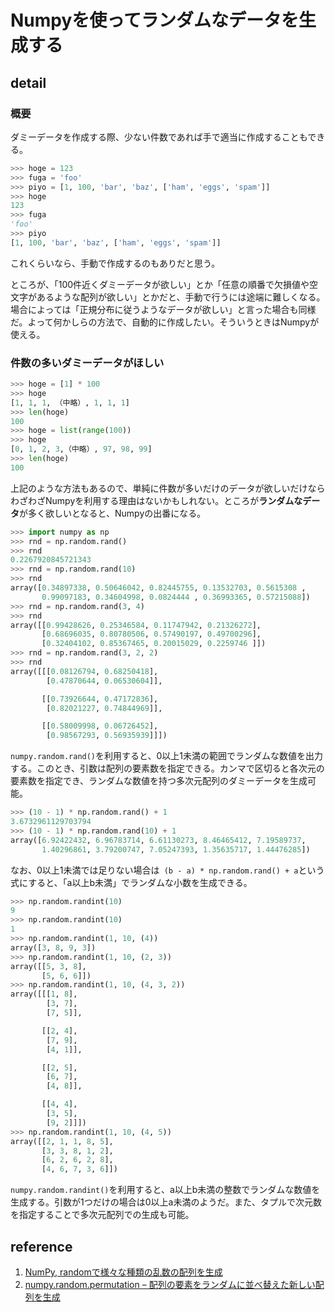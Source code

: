 # Numpyを使ってランダムなデータを生成する

## detail

### 概要

ダミーデータを作成する際、少ない件数であれば手で適当に作成することもできる。

```python
>>> hoge = 123
>>> fuga = 'foo'
>>> piyo = [1, 100, 'bar', 'baz', ['ham', 'eggs', 'spam']]
>>> hoge
123
>>> fuga
'foo'
>>> piyo
[1, 100, 'bar', 'baz', ['ham', 'eggs', 'spam']]
```

これくらいなら、手動で作成するのもありだと思う。

ところが、「100件近くダミーデータが欲しい」とか「任意の順番で欠損値や空文字があるような配列が欲しい」とかだと、手動で行うには途端に難しくなる。場合によっては「正規分布に従うようなデータが欲しい」と言った場合も同様だ。よって何かしらの方法で、自動的に作成したい。そういうときはNumpyが使える。

### 件数の多いダミーデータがほしい

```python
>>> hoge = [1] * 100
>>> hoge
[1, 1, 1, （中略）, 1, 1, 1]
>>> len(hoge)
100
>>> hoge = list(range(100))
>>> hoge
[0, 1, 2, 3,（中略）, 97, 98, 99]
>>> len(hoge)
100
```

上記のような方法もあるので、単純に件数が多いだけのデータが欲しいだけならわざわざNumpyを利用する理由はないかもしれない。ところが**ランダムなデータ**が多く欲しいとなると、Numpyの出番になる。

```python
>>> import numpy as np
>>> rnd = np.random.rand()
>>> rnd
0.2267920845721343
>>> rnd = np.random.rand(10)
>>> rnd
array([0.34897338, 0.50646042, 0.82445755, 0.13532703, 0.5615308 ,
       0.99097183, 0.34604998, 0.0824444 , 0.36993365, 0.57215088])
>>> rnd = np.random.rand(3, 4)
>>> rnd
array([[0.99428626, 0.25346584, 0.11747942, 0.21326272],
       [0.68696035, 0.80780506, 0.57490197, 0.49700296],
       [0.32404102, 0.85367465, 0.20015029, 0.2259746 ]])
>>> rnd = np.random.rand(3, 2, 2)
>>> rnd
array([[[0.08126794, 0.68250418],
        [0.47870644, 0.06530604]],

       [[0.73926644, 0.47172836],
        [0.82021227, 0.74844969]],

       [[0.58009998, 0.06726452],
        [0.98567293, 0.56935939]]])
```

`numpy.random.rand()`を利用すると、0以上1未満の範囲でランダムな数値を出力する。このとき、引数は配列の要素数を指定できる。カンマで区切ると各次元の要素数を指定でき、ランダムな数値を持つ多次元配列のダミーデータを生成可能。

```python
>>> (10 - 1) * np.random.rand() + 1
3.6732961129703794
>>> (10 - 1) * np.random.rand(10) + 1
array([6.92422432, 6.96783714, 6.61130273, 8.46465412, 7.19589737,
       1.40296861, 3.79200747, 7.05247393, 1.35635717, 1.44476285])
```

なお、0以上1未満では足りない場合は` (b - a) * np.random.rand() + a`という式にすると、「a以上b未満」でランダムな小数を生成できる。

```python
>>> np.random.randint(10)
9
>>> np.random.randint(10)
1
>>> np.random.randint(1, 10, (4))
array([3, 8, 9, 3])
>>> np.random.randint(1, 10, (2, 3))
array([[5, 3, 8],
       [5, 6, 6]])
>>> np.random.randint(1, 10, (4, 3, 2))
array([[[1, 8],
        [3, 7],
        [7, 5]],

       [[2, 4],
        [7, 9],
        [4, 1]],

       [[2, 5],
        [6, 7],
        [4, 8]],

       [[4, 4],
        [3, 5],
        [9, 2]]])
>>> np.random.randint(1, 10, (4, 5))
array([[2, 1, 1, 8, 5],
       [3, 3, 8, 1, 2],
       [6, 2, 6, 2, 8],
       [4, 6, 7, 3, 6]])
```

`numpy.random.randint()`を利用すると、a以上b未満の整数でランダムな数値を生成する。引数が1つだけの場合は0以上a未満のようだ。また、タプルで次元数を指定することで多次元配列での生成も可能。

## reference

1. [NumPy, randomで様々な種類の乱数の配列を生成](https://note.nkmk.me/python-numpy-random/)
2. [numpy.random.permutation – 配列の要素をランダムに並べ替えた新しい配列を生成](https://www.headboost.jp/numpy-random-permutation/)
